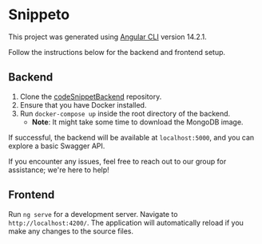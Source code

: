 # Snippeto

This project was generated using [Angular CLI](https://github.com/angular/angular-cli) version 14.2.1.

Follow the instructions below for the backend and frontend setup.

## Backend

1. Clone the [codeSnippetBackend](https://github.com/EPB1996/codeSnippetBackend) repository.
2. Ensure that you have Docker installed.
3. Run `docker-compose up` inside the root directory of the backend.
   - **Note**: It might take some time to download the MongoDB image.

If successful, the backend will be available at `localhost:5000`, and you can explore a basic Swagger API.

If you encounter any issues, feel free to reach out to our group for assistance; we're here to help!

## Frontend

Run `ng serve` for a development server. Navigate to `http://localhost:4200/`.
The application will automatically reload if you make any changes to the source files.
